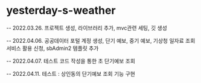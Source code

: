 # yesterday-s-weather



-- 2022.03.26. 프로젝트 생성, 라이브러리 추가, mvc관련 세팅, 깃 생성

-- 2022.04.06. 공공데이터 포털 계정 생성, 단기 예보, 중기 예보, 기상청 일자료 조회 서비스 활용 신청, sbAdmin2 템플릿 추가

-- 2022.04.07. 테스트 코드 작성을 통한 초 단기예보 조회

-- 2022.04.11. 테스트 : 상인동의 단기예보 조회 기능 구현 